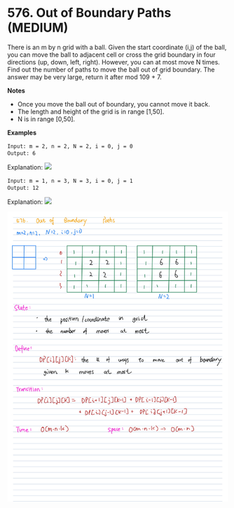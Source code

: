 # 576. Out of Boundary Paths (MEDIUM)

There is an m by n grid with a ball. Given the start coordinate (i,j) of the
ball, you can move the ball to adjacent cell or cross the grid boundary in four
directions (up, down, left, right). However, you can at most move N times. Find
out the number of paths to move the ball out of grid boundary. The answer may be
very large, return it after mod 109 + 7.

**Notes**

- Once you move the ball out of boundary, you cannot move it back.
- The length and height of the grid is in range [1,50].
- N is in range [0,50].

**Examples**

```
Input: m = 2, n = 2, N = 2, i = 0, j = 0
Output: 6
```

Explanation:
![](https://assets.leetcode.com/uploads/2018/10/13/out_of_boundary_paths_1.png)


```
Input: m = 1, n = 3, N = 3, i = 0, j = 1
Output: 12
```

Explanation:
![](https://assets.leetcode.com/uploads/2018/10/12/out_of_boundary_paths_2.png)

![](boundary.jpg)


